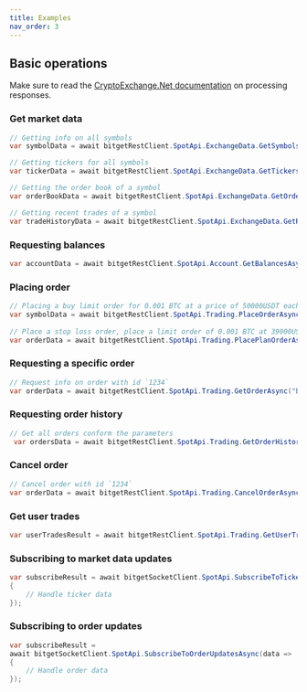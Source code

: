 ```yaml
---
title: Examples
nav_order: 3
---
```


## Basic operations
Make sure to read the [CryptoExchange.Net documentation](https://jkorf.github.io/CryptoExchange.Net/Clients.html#processing-request-responses) on processing responses.

### Get market data
```csharp
// Getting info on all symbols
var symbolData = await bitgetRestClient.SpotApi.ExchangeData.GetSymbolsAsync();

// Getting tickers for all symbols
var tickerData = await bitgetRestClient.SpotApi.ExchangeData.GetTickersAsync();

// Getting the order book of a symbol
var orderBookData = await bitgetRestClient.SpotApi.ExchangeData.GetOrderBookAsync("BTCUSDT_SPBL");

// Getting recent trades of a symbol
var tradeHistoryData = await bitgetRestClient.SpotApi.ExchangeData.GetRecentTradesAsync("BTCUSDT_SPBL");
```

### Requesting balances
```csharp
var accountData = await bitgetRestClient.SpotApi.Account.GetBalancesAsync();
```
### Placing order
```csharp
// Placing a buy limit order for 0.001 BTC at a price of 50000USDT each
var symbolData = await bitgetRestClient.SpotApi.Trading.PlaceOrderAsync("BTCUSDT_SPBL", BitgetOrderSide.Buy, BitgetOrderType.Limit, 0.001m, BitgetTimeInForce.GoodTillCanceled, 50000);
                                                    
// Place a stop loss order, place a limit order of 0.001 BTC at 39000USDT each when the last trade price drops below 40000USDT
var orderData = await bitgetRestClient.SpotApi.Trading.PlacePlanOrderAsync("BTCUSDT_SPBL", BitgetOrderSide.Buy, BitgetOrderType.Limit, 0.001m, 40000, BitgetTriggerType.FillPrice, 39000);
```
### Requesting a specific order
```csharp
// Request info on order with id `1234`
var orderData = await bitgetRestClient.SpotApi.Trading.GetOrderAsync("BTCUSDT_SPBL", "1234");
```

### Requesting order history
```csharp
// Get all orders conform the parameters
 var ordersData = await bitgetRestClient.SpotApi.Trading.GetOrderHistoryAsync("BTCUSDT_SPBL");
```

### Cancel order
```csharp
// Cancel order with id `1234`
var orderData = await bitgetRestClient.SpotApi.Trading.CancelOrderAsync("BTCUSDT_SPBL", "1234");
```

### Get user trades
```csharp
var userTradesResult = await bitgetRestClient.SpotApi.Trading.GetUserTradesAsync("BTCUSDT_SPBL");
```

### Subscribing to market data updates
```csharp
var subscribeResult = await bitgetSocketClient.SpotApi.SubscribeToTickerUpdatesAsync("BTCUSDT_SPBL", data =>
{
    // Handle ticker data
});
```

### Subscribing to order updates
```csharp
var subscribeResult = 
await bitgetSocketClient.SpotApi.SubscribeToOrderUpdatesAsync(data =>
{
    // Handle order data
});
```
